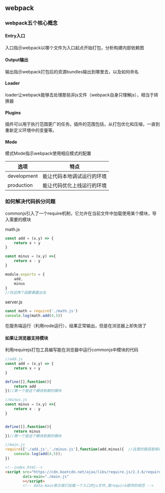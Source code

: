 ## webpack

### webpack五个核心概念

#### Entry入口

入口指示webpack以哪个文件为入口起点开始打包，分析构建内部依赖图

#### Output输出

输出指示webpack打包后的资源bundles输出到哪里去，以及如何命名

#### Loader

loader让webpack能够去处理那些非js文件（webpack自身只理解js），相当于转换器

#### Plugins

插件可以用于执行范围更广的任务。插件的范围包括，从打包优化和压缩，一直到重新定义环境中的变量等。

#### Mode

模式Mode指示webpack使用相应模式的配置

| 选项        | 特点                       |
| ----------- | -------------------------- |
| development | 能让代码本地调试运行的环境 |
| production  | 能让代码优化上线运行的环境 |

### 如何解决代码拆分问题

commonjs引入了一个require机制，它允许在当前文件中加载使用某个模块，导入需要的模块

math.js

```js
const add = (x,y) => {
	return x + y
}

const minus = (x,y) =>{
	return x - y
}

module.exports = {
	add,
	minus
}
//将这两个函数暴露出去
```

server.js

```js
const math = require('./math.js')
console.log(math.add(4,5))
```

在服务端运行（利用node运行），结果正常输出，但是在浏览器上却失效了

#### 如果让浏览器支持模块

利用requirejs打包工具编写能在浏览器中运行commonjs中模块的代码

```js
//add.js
const add = (x,y) => {
	return x + y
}

define([],function(){
	return add
})//第一个是这个模块依赖的模块
```

```js
//minus.js
const minus = (x,y) =>{
	return x - y
}


define([],function(){
	return minus
})//第一个是这个模块依赖的模块
```

```js
//main.js
require(['./add.js','./minus.js'],function(add,minus){	//这里的路径是相对于index.html的路径
	console.log(add(4,5));
})
```

```html
<!--index.html-->
<script src="https://cdn.bootcdn.net/ajax/libs/require.js/2.3.6/require.js"
		data-main="./main.js"
		></script>
		<!-- data-main表示我们加载一个入口的js文件,是require提供的规范 -->
```

